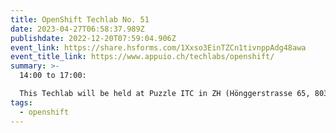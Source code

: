 ```yaml
---
title: OpenShift Techlab No. 51
date: 2023-04-27T06:58:37.989Z
publishdate: 2022-12-20T07:59:04.906Z
event_link: https://share.hsforms.com/1Xxso3EinTZCn1tivnppAdg48awa
event_title_link: https://www.appuio.ch/techlabs/openshift/
summary: >-
  14:00 to 17:00: 

  This Techlab will be held at Puzzle ITC in ZH (Hönggerstrasse 65, 8037 Zürich). 
tags:
  - openshift
---
```

